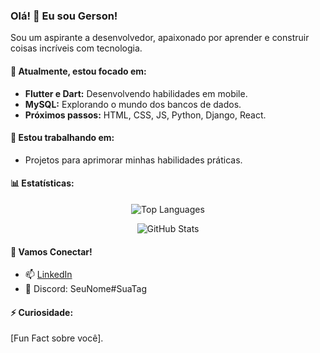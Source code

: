 ### Olá! 👋 Eu sou Gerson!

Sou um aspirante a desenvolvedor, apaixonado por aprender e construir coisas incríveis com tecnologia.

#### 🌱 Atualmente, estou focado em:

- **Flutter e Dart:** Desenvolvendo habilidades em mobile.
- **MySQL:** Explorando o mundo dos bancos de dados.
- **Próximos passos:** HTML, CSS, JS, Python, Django, React.

#### 🚀 Estou trabalhando em:

- Projetos para aprimorar minhas habilidades práticas.

#### 📊 Estatísticas:

<p align="center">
  <img src="https://github-readme-stats.vercel.app/api/top-langs/?username=Gerson-if&layout=compact&theme=dark" alt="Top Languages" />
</p>

<p align="center">
  <img src="https://github-readme-stats.vercel.app/api?username=Gerson-if&show_icons=true&theme=dark" alt="GitHub Stats" />
</p>

#### 🤝 Vamos Conectar!

- 📫 [LinkedIn](https://br.linkedin.com/in/gerson-ferreira-de-castro-1a44071bb)
- 💬 Discord: SeuNome#SuaTag

#### ⚡ Curiosidade:

[Fun Fact sobre você].
